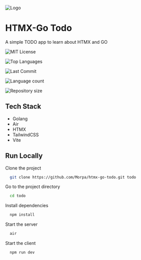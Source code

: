 
![Logo](https://dev-to-uploads.s3.amazonaws.com/uploads/articles/th5xamgrr6se0x5ro4g6.png)


# HTMX-Go Todo

A simple TODO app to learn about HTMX and GO


![MIT License](https://img.shields.io/badge/License-MIT-green.svg?color=56BEB8)

![Top Languages](https://img.shields.io/github/last-commit/morpa/htmx-go-todo.svg?color=56BEB8)

![Last Commit](https://img.shields.io/github/languages/top/Morpa/htmx-go-todo?color=56BEB8)

![Language count](https://img.shields.io/github/languages/count/Morpa/htmx-go-todo?color=56BEB8)

![Repository size](https://img.shields.io/github/repo-size/Morpa/htmx-go-todo?color=56BEB8)



## Tech Stack

- Golang
- Air
- HTMX
- TailwindCSS
- Vite


## Run Locally

Clone the project

```bash
  git clone https://github.com/Morpa/htmx-go-todo.git todo
```

Go to the project directory

```bash
  cd todo
```

Install dependencies

```bash
  npm install
```

Start the server

```bash
  air
```

Start the client

```bash
  npm run dev
```
